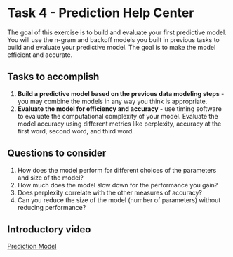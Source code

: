 # Task 4 - Prediction Help Center

The goal of this exercise is to build and evaluate your first predictive model. You will use the n-gram and backoff models you built in previous tasks to build and evaluate your predictive model. The goal is to make the model efficient and accurate. 

## Tasks to accomplish

1. **Build a predictive model based on the previous data modeling steps** - you may combine the models in any way you think is appropriate. 
2. **Evaluate the model for efficiency and accuracy** - use timing software to evaluate the computational complexity of your model. Evaluate the model accuracy using different metrics like perplexity, accuracy at the first word, second word, and third word.

## Questions to consider

1. How does the model perform for different choices of the parameters and size of the model? 
2. How much does the model slow down for the performance you gain?
3. Does perplexity correlate with the other measures of accuracy?
4. Can you reduce the size of the model (number of parameters) without reducing performance? 

## Introductory video

[Prediction Model](https://class.coursera.org/dsscapstone-003/lecture/13)